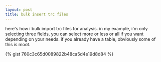 ```yaml
---
layout: post
title: bulk insert trc files
---
```


here's how i bulk import trc files for analysis. in my example, i'm only selecting three fields, you can select more or less or all if you want depending on your needs. if you already have a table, obviously some of this is moot.

{% gist 760c3c65d0089822b48ca5d4e19d8d84 %}
